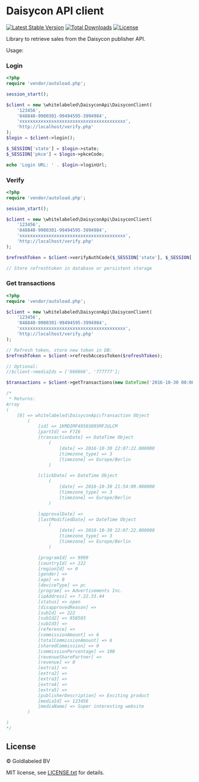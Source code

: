 # Daisycon API client

[![Latest Stable Version](https://img.shields.io/packagist/v/whitelabeled/daisycon-api-client.svg)](https://packagist.org/packages/whitelabeled/daisycon-api-client)
[![Total Downloads](https://img.shields.io/packagist/dt/whitelabeled/daisycon-api-client.svg)](https://packagist.org/packages/whitelabeled/daisycon-api-client)
[![License](https://img.shields.io/packagist/l/whitelabeled/daisycon-api-client.svg)](https://packagist.org/packages/whitelabeled/daisycon-api-client)

Library to retrieve sales from the Daisycon publisher API.

Usage:

### Login

```php
<?php
require 'vendor/autoload.php';

session_start();

$client = new \whitelabeled\DaisyconApi\DaisyconClient(
    '123456',
    '848840-9900301-99494595-3994984',
    'xxxxxxxxxxxxxxxxxxxxxxxxxxxxxxxxxxxxxxxx',
    'http://localhost/verify.php'
);
$login = $client->login();

$_SESSION['state'] = $login->state;
$_SESSION['pkce'] = $login->pkceCode;

echo 'Login URL: ' . $login->loginUrl;
```

### Verify

```php
<?php
require 'vendor/autoload.php';

session_start();

$client = new \whitelabeled\DaisyconApi\DaisyconClient(
    '123456',
    '848840-9900301-99494595-3994984',
    'xxxxxxxxxxxxxxxxxxxxxxxxxxxxxxxxxxxxxxxx',
    'http://localhost/verify.php'
);

$refreshToken = $client->verifyAuthCode($_SESSION['state'], $_SESSION['pkce'], $_GET['state'], $_GET['code']);

// Store refreshtoken in database or persistent storage
```

### Get transactions


```php
<?php
require 'vendor/autoload.php';

$client = new \whitelabeled\DaisyconApi\DaisyconClient(
    '123456',
    '848840-9900301-99494595-3994984',
    'xxxxxxxxxxxxxxxxxxxxxxxxxxxxxxxxxxxxxxxx',
    'http://localhost/verify.php'
);

// Refresh token, store new token in DB:
$refreshToken = $client->refreshAccessToken($refreshToken);

// Optional:
//$client->mediaIds = ['666666', '777777'];

$transactions = $client->getTransactions(new DateTime('2016-10-30 00:00:00'));

/*
 * Returns:
Array
(
    [0] => whitelabeled\DaisyconApi\Transaction Object
        (
            [id] => 1KMDIMF49503095MFJULCM
            [partId] => F7I6
            [transactionDate] => DateTime Object
                (
                    [date] => 2016-10-30 22:07:22.000000
                    [timezone_type] => 3
                    [timezone] => Europe/Berlin
                )

            [clickDate] => DateTime Object
                (
                    [date] => 2016-10-30 21:54:09.000000
                    [timezone_type] => 3
                    [timezone] => Europe/Berlin
                )

            [approvalDate] => 
            [lastModifiedDate] => DateTime Object
                (
                    [date] => 2016-10-30 22:07:22.000000
                    [timezone_type] => 3
                    [timezone] => Europe/Berlin
                )

            [programId] => 9999
            [countryId] => 222
            [regionId] => 0
            [gender] => 
            [age] => 0
            [deviceType] => pc
            [program] => Advertisements Inc.
            [ipAddress] => ?.22.33.44
            [status] => open
            [disapprovedReason] => 
            [subId] => 222
            [subId2] => 958503
            [subId3] => 
            [reference] => 
            [commissionAmount] => 6
            [totalCommissionAmount] => 6
            [sharedCommission] => 0
            [commissionPercentage] => 100
            [revenueSharePartner] => 
            [revenue] => 0
            [extra1] => 
            [extra2] => 
            [extra3] => 
            [extra4] => 
            [extra5] => 
            [publisherDescription] => Exciting product
            [mediaId] => 123456
            [mediaName] => Super interesting website
        )

)
*/
```

## License

© Goldlabeled BV

MIT license, see [LICENSE.txt](LICENSE.txt) for details.

